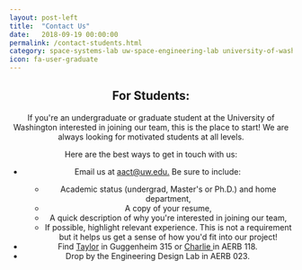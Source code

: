 ```yaml
---
layout: post-left
title:  "Contact Us"
date:   2018-09-19 00:00:00
permalink: /contact-students.html
category: space-systems-lab uw-space-engineering-lab university-of-washington-space uw-space students
icon: fa-user-graduate
---
```


<div>
	<header class="wrapper style2">
		<h2> For Students: </h2>
		<p>
			If you're an undergraduate or graduate student at the University of Washington interested in joining our team, this is the place to start! We are always looking for motivated students at all levels.
		</p>
		Here are the best ways to get in touch with us:
			<ul style="list-style-type: disc">
				<li> Email us at <a href="#"> aact@uw.edu.</a> Be sure to include: </li> 
					<ul style="margin-left: 1em; list-style-type: circle">
						<li> Academic status (undergrad, Master's or Ph.D.) and home department,</li>
						<li> A copy of your resume, </li>
						<li> A quick description of why you're interested in joining our team,</li>
						<li> If possible, highlight relevant experience. This is not a requirement but it helps us get a sense of how you'd fit into our project!</li>
					</ul>
				<li> Find <a href="http://depts.washington.edu/uwrainlab/taylor/">Taylor</a> in Guggenheim 315 or <a href="#"> Charlie </a> in AERB 118.</li>
				<li> Drop by the Engineering Design Lab in AERB 023.</li>
			</ul> 
	</header>
</div>

